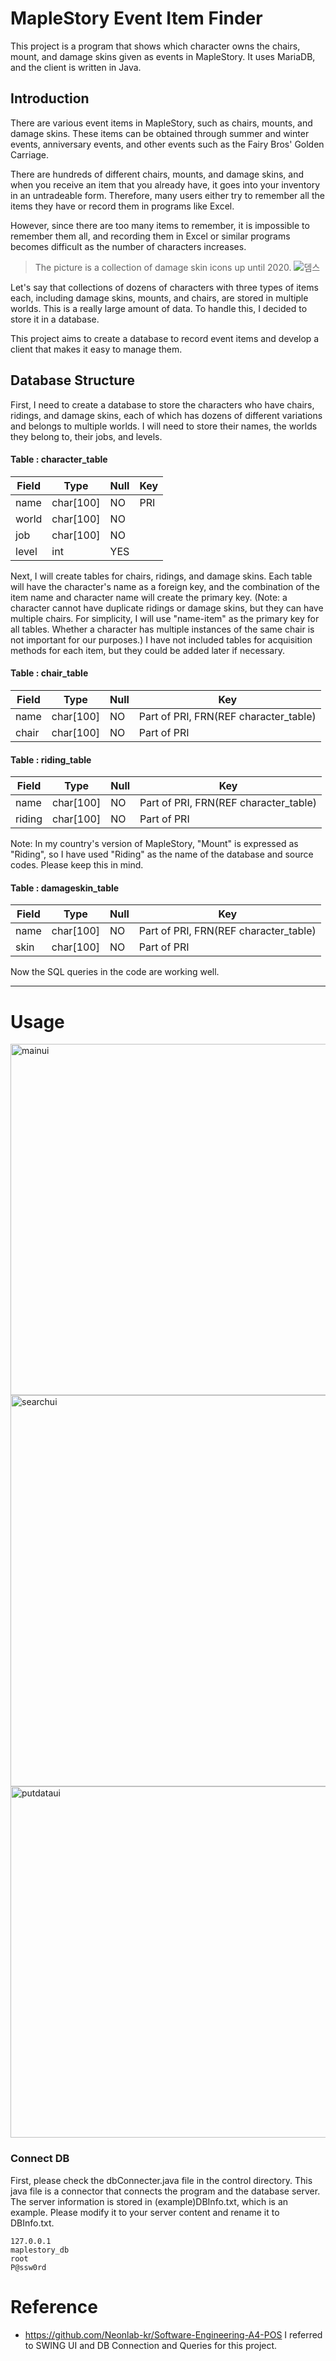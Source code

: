 # MapleStory Event Item Finder
This project is a program that shows which character owns the chairs, mount, and damage skins given as events in MapleStory. It uses MariaDB, and the client is written in Java.
## Introduction
There are various event items in MapleStory, such as chairs, mounts, and damage skins. These items can be obtained through summer and winter events, anniversary events, and other events such as the Fairy Bros' Golden Carriage.

There are hundreds of different chairs, mounts, and damage skins, and when you receive an item that you already have, it goes into your inventory in an untradeable form. Therefore, many users either try to remember all the items they have or record them in programs like Excel.

However, since there are too many items to remember, it is impossible to remember them all, and recording them in Excel or similar programs becomes difficult as the number of characters increases.
>The picture is a collection of damage skin icons up until
                            2020.
![뎀스](https://github.com/yeganghwang/maplestory_Event_Item/assets/101787202/5d220d68-3108-4e5f-9326-e8b544fa6ce4)

Let's say that collections of dozens of characters with three types of items each, including damage skins, mounts, and chairs, are stored in multiple worlds. This is a really large amount of data. To handle this, I decided to store it in a database.


This project aims to create a database to record event items and develop a client that makes it easy to manage them.



## Database Structure

First, I need to create a database to store the characters who have chairs, ridings, and damage skins, each of which has dozens of different variations and belongs to multiple worlds. I will need to store their names, the worlds they belong to, their jobs, and levels.

#### Table : character_table
|Field| Type | Null | Key |
|--|--|--|--|
| name | char[100] | NO | PRI
| world | char[100] | NO |
| job | char[100] | NO |
| level | int | YES |

Next, I will create tables for chairs, ridings, and damage skins. Each table will have the character's name as a foreign key, and the combination of the item name and character name will create the primary key. (Note: a character cannot have duplicate ridings or damage skins, but they can have multiple chairs. For simplicity, I will use "name-item" as the primary key for all tables. Whether a character has multiple instances of the same chair is not important for our purposes.) I have not included tables for acquisition methods for each item, but they could be added later if necessary.

#### Table : chair_table
|Field| Type | Null | Key |
|--|--|--|--|
| name | char[100] | NO | Part of PRI, FRN(REF character_table)
| chair | char[100] | NO | Part of PRI

#### Table : riding_table
|Field| Type | Null | Key |
|--|--|--|--|
| name | char[100] | NO | Part of PRI, FRN(REF character_table)
| riding | char[100] | NO | Part of PRI

Note: In my country's version of MapleStory, "Mount" is expressed as "Riding", so I have used "Riding" as the name of the database and source codes. Please keep this in mind.

#### Table : damageskin_table
|Field| Type | Null | Key |
|--|--|--|--|
| name | char[100] | NO | Part of PRI, FRN(REF character_table)
| skin | char[100] | NO | Part of PRI

Now the SQL queries in the code are working well.
- - -
# Usage
<img width="562" alt="mainui" src="https://github.com/yeganghwang/maplestory_Event_Item/assets/101787202/9def6b5a-7358-43c7-9e81-0c8b80127db3">

<img width="626" alt="searchui" src="https://github.com/yeganghwang/maplestory_Event_Item/assets/101787202/5a6c85ea-8dc9-430e-9c36-0e865bd3870e">

<img width="562" alt="putdataui" src="https://github.com/yeganghwang/maplestory_Event_Item/assets/101787202/cf57fb25-7258-4010-b864-5747cfbc4770">

### Connect DB
First, please check the dbConnecter.java file in the control directory. This java file is a connector that connects the program and the database server. The server information is stored in (example)DBInfo.txt, which is an example. Please modify it to your server content and rename it to DBInfo.txt.

    127.0.0.1
    maplestory_db
    root
    P@ssw0rd
# Reference
- https://github.com/Neonlab-kr/Software-Engineering-A4-POS
	I referred to SWING UI and DB Connection and Queries for this project.


    
